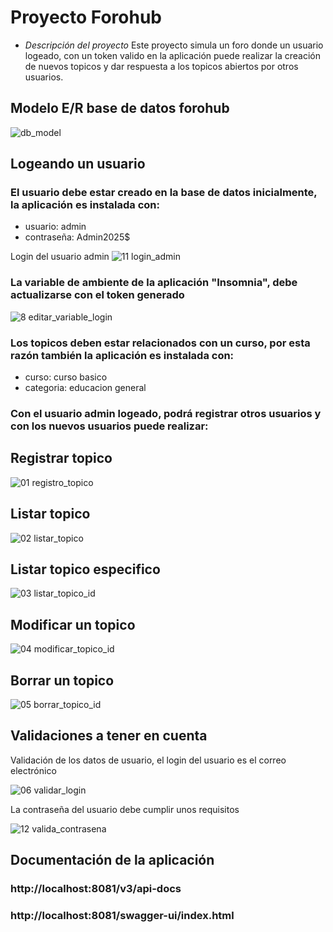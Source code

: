 # Proyecto Forohub

* _Descripción del proyecto_
Este proyecto simula un foro donde un usuario logeado, con un token valido en la aplicación puede realizar la creación de nuevos topicos y dar respuesta a los topicos abiertos por otros usuarios.
## Modelo E/R base de datos forohub
![db_model](https://github.com/user-attachments/assets/f3d9de63-5e54-4a33-95d2-ac7178e62808)

## Logeando un usuario
### El usuario debe estar creado en la base de datos inicialmente, la aplicación es instalada con:
* usuario: admin
* contraseña: Admin2025$

Login del usuario admin
![11 login_admin](https://github.com/user-attachments/assets/0e593c91-8cc9-420f-9793-0cf8e221ca3f)

### La variable de ambiente de la aplicación "Insomnia", debe actualizarse con el token generado
![8 editar_variable_login ](https://github.com/user-attachments/assets/495850e6-76cb-42d3-8281-8a1a19d23f89)

### Los topicos deben estar relacionados con un curso, por esta razón también la aplicación es instalada con: 
* curso: curso basico
* categoria: educacion general

### Con el usuario admin logeado, podrá registrar otros usuarios y con los nuevos usuarios puede realizar:

## Registrar topico

![01 registro_topico](https://github.com/user-attachments/assets/e1c969ac-9fcd-4a77-a03c-c095fb0f0341)

## Listar topico

![02 listar_topico](https://github.com/user-attachments/assets/d57904a0-8c21-4d69-bc53-2cc814776ae8)

## Listar topico especifico

![03 listar_topico_id](https://github.com/user-attachments/assets/9309b029-f4fb-4a74-a69e-61e2f0ef8293)

## Modificar un topico

![04 modificar_topico_id](https://github.com/user-attachments/assets/00d6d403-8baf-4c0b-b1c0-ccd4b66599d1)

## Borrar un topico

![05 borrar_topico_id](https://github.com/user-attachments/assets/19e81a4d-2e3e-4810-ba8a-dbad826f9407)

## Validaciones a tener en cuenta

Validación de los datos de usuario, el login del usuario es el correo electrónico

![06 validar_login](https://github.com/user-attachments/assets/3cf16f67-0e59-404e-9899-b5e5e701df58)

La contraseña del usuario debe cumplir unos requisitos

![12 valida_contrasena](https://github.com/user-attachments/assets/50dbcd10-1eb2-4f53-b54f-6e5198425ae8)

## Documentación de la aplicación
### http://localhost:8081/v3/api-docs
### http://localhost:8081/swagger-ui/index.html


